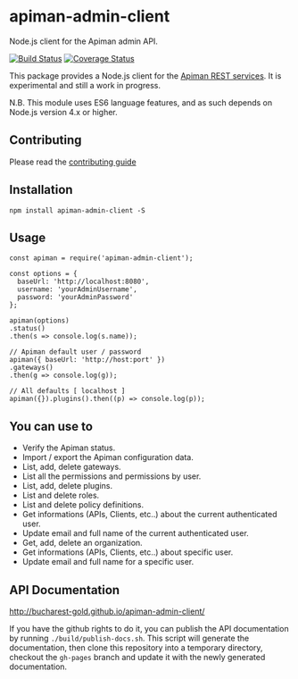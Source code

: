 # apiman-admin-client

Node.js client for the Apiman admin API.

[![Build Status](https://travis-ci.org/bucharest-gold/apiman-admin-client.svg?branch=master)](https://travis-ci.org/bucharest-gold/apiman-admin-client)
[![Coverage Status](https://coveralls.io/repos/github/bucharest-gold/apiman-admin-client/badge.svg?branch=master)](https://coveralls.io/github/bucharest-gold/apiman-admin-client?branch=master)

This package provides a Node.js client for the [Apiman REST services][1].
It is experimental and still a work in progress.

N.B. This module uses ES6 language features, and as such depends on Node.js version 4.x or higher.

## Contributing

Please read the [contributing guide](./CONTRIBUTING.md)

## Installation

    npm install apiman-admin-client -S

## Usage
    const apiman = require('apiman-admin-client');

    const options = {
      baseUrl: 'http://localhost:8080',
      username: 'yourAdminUsername',
      password: 'yourAdminPassword'
    };

    apiman(options)
    .status()
    .then(s => console.log(s.name));
    
    // Apiman default user / password 
    apiman({ baseUrl: 'http://host:port' })
    .gateways()
    .then(g => console.log(g));
    
    // All defaults [ localhost ] 
    apiman({}).plugins().then((p) => console.log(p));

## You can use to

* Verify the Apiman status.
* Import / export the Apiman configuration data.
* List, add, delete gateways.
* List all the permissions and permissions by user.
* List, add, delete plugins.
* List and delete roles.
* List and delete policy definitions.
* Get informations (APIs, Clients, etc..) about the current authenticated user.
* Update email and full name of the current authenticated user.
* Get, add, delete an organization. 
* Get informations (APIs, Clients, etc..) about specific user.
* Update email and full name for a specific user.

## API Documentation

http://bucharest-gold.github.io/apiman-admin-client/

If you have the github rights to do it, you can publish the API documentation by running
`./build/publish-docs.sh`. This script will generate the documentation, then clone this
repository into a temporary directory, checkout the `gh-pages` branch and update it with
the newly generated documentation.

[1]: http://www.apiman.io/latest/api-manager-restdocs.html